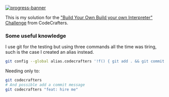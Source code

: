 [![progress-banner](https://backend.codecrafters.io/progress/interpreter/747d192d-bfbc-44ab-bf5d-be8395438404)](https://app.codecrafters.io/users/codecrafters-bot?r=2qF)

This is my solution for the
["Build Your Own Build your own Interpreter" Challenge](https://app.codecrafters.io/courses/interpreter/overview) from CodeCrafters.

### Some useful knowledge

I use git for the testing but using three commands all the time was tiring, such is the case I created an alias instead.

```bash
git config --global alias.codecrafters '!f() { git add . && git commit --allow-empty -m "${1:-pass stage}" && git push origin master; }; f'
```

Needing only to:

```bash
git codecrafters
# And possible add a commit message
git codecrafters "feat: hire me"
```
